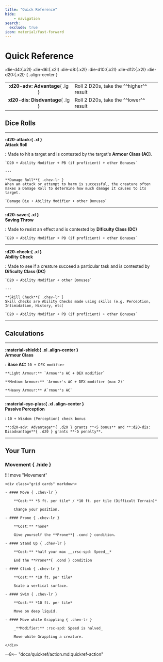 ```yaml
---
title: "Quick Reference"
hide: 
    - navigation
search:
  exclude: true
icon: material/fast-forward
---
```


# Quick Reference

:die-d4:{.x2l} :die-d6:{.x2l} :die-d8:{.x2l} :die-d10:{.x2l} :die-d12:{.x2l} :die-d20:{.x2l}
{ .align-center }

| | |
|:-:|---|
| **:d20-adv: Advantage**{ .lg } | Roll 2 D20s, take the ^^higher^^ result |
| **:d20-dis: Disdvantage**{ .lg } | Roll 2 D20s, take the ^^lower^^ result |

## Dice Rolls

---

**:d20-attack:{ .xl } <br>Attack Roll**

:   Made to hit a target and is contested by the target's **Armour Class (AC)**.

    `D20 + Ability Modifier + PB (if proficient) + other Bonuses`

    ---

    **Damage Roll**{ .chev-lr }  
    When an attack or attempt to harm is successful, the creature often makes a Damage Roll to determine how much damage it causes to its target.   

    `Damage Die + Ability Modifier + other Bonuses`


---

**:d20-save:{ .xl } <br>Saving Throw**

:   Made to resist an effect and is contested by **Dificulty Class (DC)**

    `D20 + Ability Modifier + PB (if proficient) + other Bonuses`

---

**:d20-check:{ .xl } <br>Ability Check**

:   Made to see if a creature succeed a particular task and is contested by **Dificulty Class (DC)**

    `D20 + Ability Modifier + other Bonuses`

    ---

    **Skill Check**{ .chev-lr }  
    Skill checks are Ability Checks made using skills (e.g. Perception, Intimidation, History, etc)

    `D20 + Ability Modifier + PB (if proficient) + other Bonuses`


---

## Calculations

---

**:material-shield:{ .xl .align-center } <br>Armour Class**

:   **Base AC:** `10 + DEX modifier`

    **Light Armour:** `Armour's AC + DEX modifier`

    **Medium Armour:** `Armour's AC + DEX modifier (max 2)`

    **Heavy Armour:** A`rmour's AC`

---

**:material-eye-plus:{ .xl .align-center } <br>Passive Perception**

:   `10 + Wisdom (Perception) check bonus`

    **:d20-adv: Advantage**{ .d20 } grants **+5 bonus** and **:d20-dis: Disadvantage**{ .d20 } grants **-5 penalty**.

---


## Your Turn

### Movement { .hide }

!!! move "Movement"

    <div class="grid cards" markdown>

    - #### Move { .chev-lr }

        **Cost:** *5 ft. per tile* / *10 ft. per tile (Difficult Terrain)*

        Change your position.

    - #### Prone { .chev-lr }

        **Cost:** *none*

        Give yourself the **Prone**{ .cond } condition.

    - #### Stand Up { .chev-lr }

        **Cost:** *half your max __:rsc-spd: Speed__*

        End the **Prone**{ .cond } condition

    - #### Climb { .chev-lr }

        **Cost:** *10 ft. per tile*

        Scale a vertical surface. 

    - #### Swim { .chev-lr }

        **Cost:** *10 ft. per tile*

        Move on deep liquid. 

    - #### Move while Grappling { .chev-lr }
    
        _**Modifier:** :rsc-spd: Speed is halved_

        Move while Grappling a creature. 

    </div>

--8<-- "docs/quickref/action.md:quickref-action"